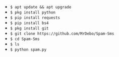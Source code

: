 <ul>
<li><code>$ apt update && apt upgrade</code></li>
<li><code>$ pkg install python</code></li>
<li><code>$ pip install requests</code></li>
<li><code>$ pip install bs4</code></li>
<li><code>$ pkg install git</code></li>
<li><code>$ git clone https://github.com/MrDebo/Spam-Sms</code></li>
<li><code>$ cd Spam-Sms</code></li>
<li><code>$ ls</code></li>
<li><code>$ python spam.py</code></li>
</ul>
<br />
<br />
